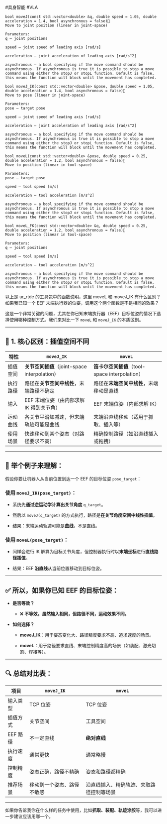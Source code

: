 #具身智能 #VLA  

```
bool moveJ(const std::vector<double> &q, double speed = 1.05, double acceleration = 1.4, bool asynchronous = false)
Move to joint position (linear in joint-space)

Parameters:
q – joint positions

speed – joint speed of leading axis [rad/s]

acceleration – joint acceleration of leading axis [rad/s^2]

asynchronous – a bool specifying if the move command should be asynchronous. If asynchronous is true it is possible to stop a move command using either the stopJ or stopL function. Default is false, this means the function will block until the movement has completed.

bool moveJ_IK(const std::vector<double> &pose, double speed = 1.05, double acceleration = 1.4, bool asynchronous = false)
Move to pose (linear in joint-space)

Parameters:
pose – target pose

speed – joint speed of leading axis [rad/s]

acceleration – joint acceleration of leading axis [rad/s^2]

asynchronous – a bool specifying if the move command should be asynchronous. If asynchronous is true it is possible to stop a move command using either the stopJ or stopL function. Default is false, this means the function will block until the movement has completed.

bool moveL(const std::vector<double> &pose, double speed = 0.25, double acceleration = 1.2, bool asynchronous = false)
Move to position (linear in tool-space)

Parameters:
pose – target pose

speed – tool speed [m/s]

acceleration – tool acceleration [m/s^2]

asynchronous – a bool specifying if the move command should be asynchronous. If asynchronous is true it is possible to stop a move command using either the stopJ or stopL function. Default is false, this means the function will block until the movement has completed.

bool moveL_FK(const std::vector<double> &q, double speed = 0.25, double acceleration = 1.2, bool asynchronous = false)
Move to position (linear in tool-space)

Parameters:
q – joint positions

speed – tool speed [m/s]

acceleration – tool acceleration [m/s^2]

asynchronous – a bool specifying if the move command should be asynchronous. If asynchronous is true it is possible to stop a move command using either the stopJ or stopL function. Default is false, this means the function will block until the movement has completed.
```

以上是 ur_rtde 的工具包中的函数说明，这里 moveL 和 moveJ_IK 有什么区别？如果我已知一个 EEF 末端执行器的位姿，调用这个两个函数是不是相同的效果？

这是一个非常关键的问题，尤其在你已知末端执行器（EEF）目标位姿的情况下选择使用哪种控制方式。我们来对比一下 `moveL` 和 `moveJ_IK` 的本质区别。

---

## 🧩 1. 核心区别：插值空间不同

|特性|`moveJ_IK`|`moveL`|
|---|---|---|
|插值空间|**关节空间插值**（joint-space interpolation）|**笛卡尔空间插值**（tool-space interpolation）|
|执行路径|路径在**关节空间中线性**，末端路径不确定|路径在**末端空间中线性**，末端移动是直线|
|输入|EEF 末端位姿（由内部求解 IK 得到关节角）|EEF 末端位姿（内部求解 IK）|
|运动曲线|各关节平滑加减速，但末端轨迹可能是曲线|末端沿直线移动（适用于抓取、插入等）|
|使用场景|快速移动到某个姿态（对路径要求不高）|精确控制路径（如沿直线插入或拖拽）|

---

## 📌 举个例子来理解：

假设你要让机器人从当前位置到达一个 EEF 的目标位姿 `pose_target`：

### 使用 `moveJ_IK(pose_target)`：

- 系统先**通过逆运动学计算出关节角度** `q_target`。
    
- 然后以 `moveJ(q_target)` 的方式执行，路径是**在关节角度空间中线性插值**。
    
- 结果：末端运动轨迹可能是**曲线**，不是直线。
    

### 使用 `moveL(pose_target)`：

- 同样会进行 IK 解算为目标关节角度，但控制器执行时以**末端坐标**进行**直线路径插值**。
    
- 结果：EEF **沿直线**从当前位置移动到目标位姿。
    

---

## ✅ 所以，如果你已知 EEF 的目标位姿：

- **是否等效？**
    
    - ❌ **不等效。虽然输入相同，但路径不同，运动效果不同。**
        
- **如何选择？**
    
    - **moveJ_IK**：用于姿态变化大、路径精度要求不高、追求速度的场景。
        
    - **moveL**：用于路径要求直线、末端控制精度高的场景（如装配、激光切割、焊接等）。
        

---

## 🔍 总结对比表：

|项目|`moveJ_IK`|`moveL`|
|---|---|---|
|输入类型|TCP 位姿|TCP 位姿|
|插值方式|关节空间|工具空间|
|EEF 路径|不一定直线|**绝对直线**|
|执行速度|通常更快|通常略慢|
|控制精度|姿态正确，路径不精确|姿态和路径都精确|
|推荐场景|移动到一个姿态、路径不敏感|沿直线插入、精确轨迹、夹取路径控制等场景|

---

如果你告诉我你在什么样的任务中使用，比如**抓取、装配、轨迹涂胶**等，我可以进一步建议应该用哪一个。